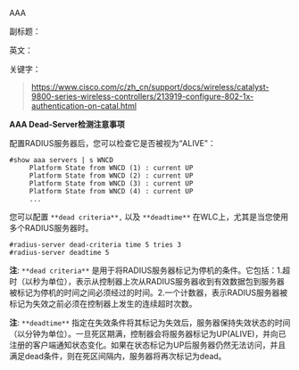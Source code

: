 AAA

副标题：

英文：

关键字：





> https://www.cisco.com/c/zh_cn/support/docs/wireless/catalyst-9800-series-wireless-controllers/213919-configure-802-1x-authentication-on-catal.html



**AAA Dead-Server检测注意事项**

配置RADIUS服务器后，您可以检查它是否被视为“ALIVE”：

```none
#show aaa servers | s WNCD
     Platform State from WNCD (1) : current UP
     Platform State from WNCD (2) : current UP
     Platform State from WNCD (3) : current UP
     Platform State from WNCD (4) : current UP
     ...
```

您可以配置 `**dead criteria**,` 以及 `**deadtime**` 在WLC上，尤其是当您使用多个RADIUS服务器时。 

```none
#radius-server dead-criteria time 5 tries 3
#radius-server deadtime 5
```

**注**: `**dead criteria**` 是用于将RADIUS服务器标记为停机的条件。它包括：1.超时（以秒为单位），表示从控制器上次从RADIUS服务器收到有效数据包到服务器被标记为停机的时间之间必须经过的时间。2.一个计数器，表示RADIUS服务器被标记为失效之前必须在控制器上发生的连续超时次数。

**注**: `**deadtime**` 指定在失效条件将其标记为失效后，服务器保持失效状态的时间（以分钟为单位）。一旦死区期满，控制器会将服务器标记为UP(ALIVE)，并向已注册的客户端通知状态变化。如果在状态标记为UP后服务器仍然无法访问，并且满足dead条件，则在死区间隔内，服务器将再次标记为dead。